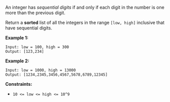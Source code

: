 An integer has _sequential digits_ if and only if each digit in the number is
one more than the previous digit.

Return a **sorted** list of all the integers in the range `[low, high]`
inclusive that have sequential digits.



**Example 1:**

    
    
    Input: low = 100, high = 300
    Output: [123,234]
    

**Example 2:**

    
    
    Input: low = 1000, high = 13000
    Output: [1234,2345,3456,4567,5678,6789,12345]
    



**Constraints:**

  * `10 <= low <= high <= 10^9`


